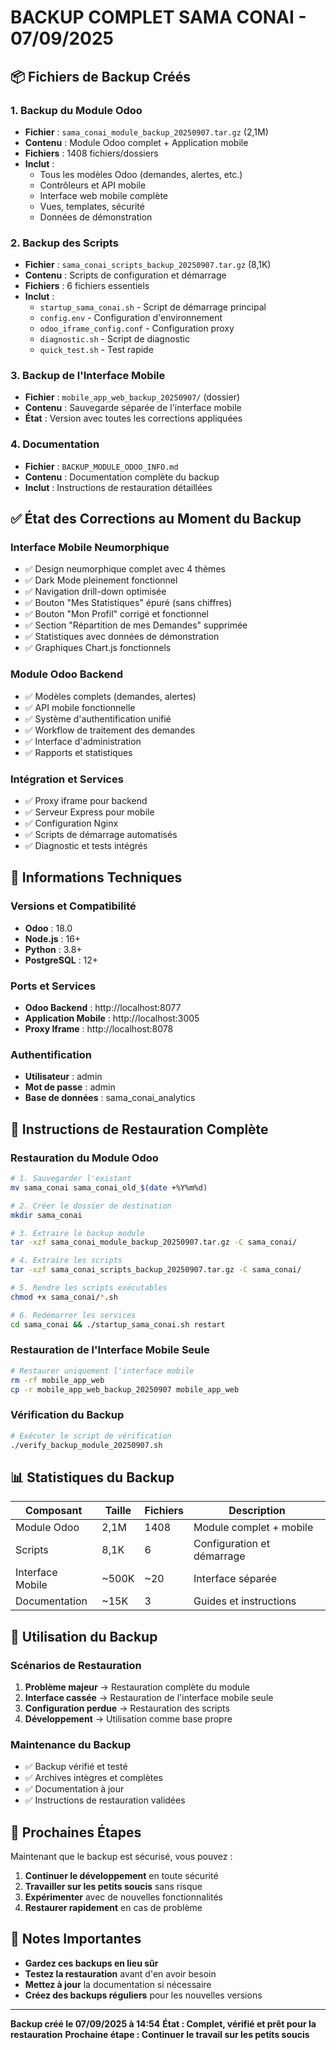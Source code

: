 # BACKUP COMPLET SAMA CONAI - 07/09/2025

## 📦 Fichiers de Backup Créés

### 1. **Backup du Module Odoo**
- **Fichier** : `sama_conai_module_backup_20250907.tar.gz` (2,1M)
- **Contenu** : Module Odoo complet + Application mobile
- **Fichiers** : 1408 fichiers/dossiers
- **Inclut** :
  - Tous les modèles Odoo (demandes, alertes, etc.)
  - Contrôleurs et API mobile
  - Interface web mobile complète
  - Vues, templates, sécurité
  - Données de démonstration

### 2. **Backup des Scripts**
- **Fichier** : `sama_conai_scripts_backup_20250907.tar.gz` (8,1K)
- **Contenu** : Scripts de configuration et démarrage
- **Fichiers** : 6 fichiers essentiels
- **Inclut** :
  - `startup_sama_conai.sh` - Script de démarrage principal
  - `config.env` - Configuration d'environnement
  - `odoo_iframe_config.conf` - Configuration proxy
  - `diagnostic.sh` - Script de diagnostic
  - `quick_test.sh` - Test rapide

### 3. **Backup de l'Interface Mobile**
- **Fichier** : `mobile_app_web_backup_20250907/` (dossier)
- **Contenu** : Sauvegarde séparée de l'interface mobile
- **État** : Version avec toutes les corrections appliquées

### 4. **Documentation**
- **Fichier** : `BACKUP_MODULE_ODOO_INFO.md`
- **Contenu** : Documentation complète du backup
- **Inclut** : Instructions de restauration détaillées

## ✅ État des Corrections au Moment du Backup

### **Interface Mobile Neumorphique**
- ✅ Design neumorphique complet avec 4 thèmes
- ✅ Dark Mode pleinement fonctionnel
- ✅ Navigation drill-down optimisée
- ✅ Bouton "Mes Statistiques" épuré (sans chiffres)
- ✅ Bouton "Mon Profil" corrigé et fonctionnel
- ✅ Section "Répartition de mes Demandes" supprimée
- ✅ Statistiques avec données de démonstration
- ✅ Graphiques Chart.js fonctionnels

### **Module Odoo Backend**
- ✅ Modèles complets (demandes, alertes)
- ✅ API mobile fonctionnelle
- ✅ Système d'authentification unifié
- ✅ Workflow de traitement des demandes
- ✅ Interface d'administration
- ✅ Rapports et statistiques

### **Intégration et Services**
- ✅ Proxy iframe pour backend
- ✅ Serveur Express pour mobile
- ✅ Configuration Nginx
- ✅ Scripts de démarrage automatisés
- ✅ Diagnostic et tests intégrés

## 🔧 Informations Techniques

### **Versions et Compatibilité**
- **Odoo** : 18.0
- **Node.js** : 16+
- **Python** : 3.8+
- **PostgreSQL** : 12+

### **Ports et Services**
- **Odoo Backend** : http://localhost:8077
- **Application Mobile** : http://localhost:3005
- **Proxy Iframe** : http://localhost:8078

### **Authentification**
- **Utilisateur** : admin
- **Mot de passe** : admin
- **Base de données** : sama_conai_analytics

## 🔄 Instructions de Restauration Complète

### **Restauration du Module Odoo**
```bash
# 1. Sauvegarder l'existant
mv sama_conai sama_conai_old_$(date +%Y%m%d)

# 2. Créer le dossier de destination
mkdir sama_conai

# 3. Extraire le backup module
tar -xzf sama_conai_module_backup_20250907.tar.gz -C sama_conai/

# 4. Extraire les scripts
tar -xzf sama_conai_scripts_backup_20250907.tar.gz -C sama_conai/

# 5. Rendre les scripts exécutables
chmod +x sama_conai/*.sh

# 6. Redémarrer les services
cd sama_conai && ./startup_sama_conai.sh restart
```

### **Restauration de l'Interface Mobile Seule**
```bash
# Restaurer uniquement l'interface mobile
rm -rf mobile_app_web
cp -r mobile_app_web_backup_20250907 mobile_app_web
```

### **Vérification du Backup**
```bash
# Exécuter le script de vérification
./verify_backup_module_20250907.sh
```

## 📊 Statistiques du Backup

| Composant | Taille | Fichiers | Description |
|-----------|--------|----------|-------------|
| Module Odoo | 2,1M | 1408 | Module complet + mobile |
| Scripts | 8,1K | 6 | Configuration et démarrage |
| Interface Mobile | ~500K | ~20 | Interface séparée |
| Documentation | ~15K | 3 | Guides et instructions |

## 🎯 Utilisation du Backup

### **Scénarios de Restauration**
1. **Problème majeur** → Restauration complète du module
2. **Interface cassée** → Restauration de l'interface mobile seule
3. **Configuration perdue** → Restauration des scripts
4. **Développement** → Utilisation comme base propre

### **Maintenance du Backup**
- ✅ Backup vérifié et testé
- ✅ Archives intègres et complètes
- ✅ Documentation à jour
- ✅ Instructions de restauration validées

## 🚀 Prochaines Étapes

Maintenant que le backup est sécurisé, vous pouvez :

1. **Continuer le développement** en toute sécurité
2. **Travailler sur les petits soucis** sans risque
3. **Expérimenter** avec de nouvelles fonctionnalités
4. **Restaurer rapidement** en cas de problème

## 📝 Notes Importantes

- **Gardez ces backups en lieu sûr**
- **Testez la restauration** avant d'en avoir besoin
- **Mettez à jour** la documentation si nécessaire
- **Créez des backups réguliers** pour les nouvelles versions

---

**Backup créé le 07/09/2025 à 14:54**
**État : Complet, vérifié et prêt pour la restauration**
**Prochaine étape : Continuer le travail sur les petits soucis**